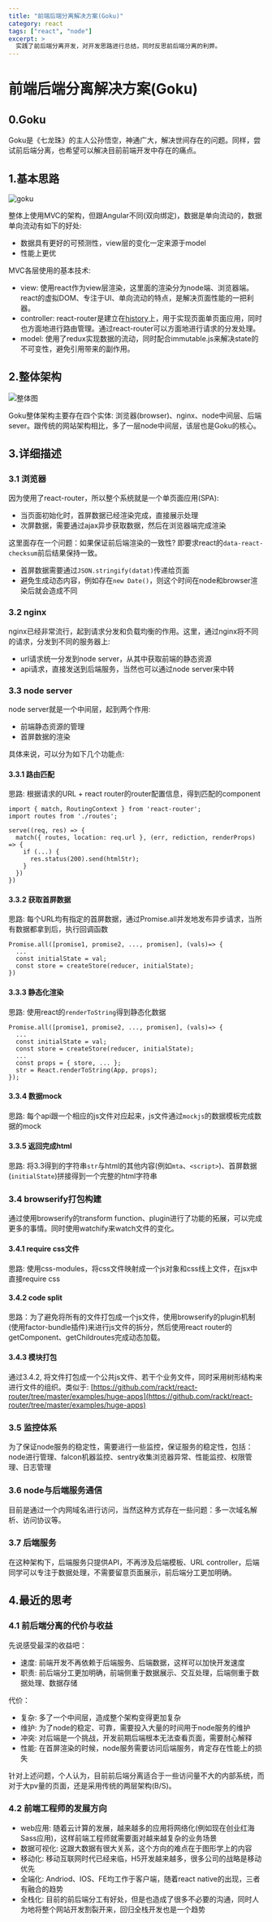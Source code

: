 ```yaml
---
title: "前端后端分离解决方案(Goku)"
category: react
tags: ["react", "node"]
excerpt: >
  实践了前后端分离开发，对开发思路进行总结，同时反思前后端分离的利弊。
---
```


# 前端后端分离解决方案(Goku)

## 0.Goku

Goku是《七龙珠》的主人公孙悟空，神通广大，解决世间存在的问题。同样，尝试前后端分离，也希望可以解决目前前端开发中存在的痛点。

## 1.基本思路

![goku](../img/goku/goku.png)

整体上使用MVC的架构，但跟Angular不同(双向绑定)，数据是单向流动的，数据单向流动有如下的好处:

- 数据具有更好的可预测性，view层的变化一定来源于model
- 性能上更优

MVC各层使用的基本技术:

- view: 使用react作为view层渲染，这里面的渲染分为node端、浏览器端。react的虚拟DOM、专注于UI、单向流动的特点，是解决页面性能的一把利器。
- controller: react-router是建立在[history](https://github.com/rackt/history)上，用于实现页面单页面应用，同时也方面地进行路由管理。通过react-router可以方面地进行请求的分发处理。
- model: 使用了redux实现数据的流动，同时配合immutable.js来解决state的不可变性，避免引用带来的副作用。

## 2.整体架构

![整体图](../img/goku/all.png)

Goku整体架构主要存在四个实体: 浏览器(browser)、nginx、node中间层、后端sever。跟传统的网站架构相比，多了一层node中间层，该层也是Goku的核心。

## 3.详细描述

### 3.1 浏览器

因为使用了react-router，所以整个系统就是一个单页面应用(SPA):

- 当页面初始化时，首屏数据已经渲染完成，直接展示处理
- 次屏数据，需要通过ajax异步获取数据，然后在浏览器端完成渲染

这里面存在一个问题：如果保证前后端渲染的一致性? 即要求react的`data-react-checksum`前后结果保持一致。

- 首屏数据需要通过`JSON.stringify(datat)`传递给页面
- 避免生成动态内容，例如存在`new Date()`，则这个时间在node和browser渲染后就会造成不同

### 3.2 nginx

nginx已经非常流行，起到请求分发和负载均衡的作用。这里，通过nginx将不同的请求，分发到不同的服务器上:

- url请求统一分发到node server，从其中获取前端的静态资源
- api请求，直接发送到后端服务，当然也可以通过node server来中转

### 3.3 node server

node server就是一个中间层，起到两个作用:

- 前端静态资源的管理
- 首屏数据的渲染

具体来说，可以分为如下几个功能点:

#### 3.3.1 路由匹配

思路: 根据请求的URL + react router的router配置信息，得到匹配的component


	import { match, RoutingContext } from 'react-router';
	import routes from './routes';

	serve((req, res) => {
	  match({ routes, location: req.url }, (err, rediction, renderProps) => {
	    if (...) {
	      res.status(200).send(htmlStr);
	    }
	  })
	})

#### 3.3.2 获取首屏数据

思路: 每个URL均有指定的首屏数据，通过Promise.all并发地发布异步请求，当所有数据都拿到后，执行回调函数

	Promise.all([promise1, promise2, ..., promisen], (vals)=> {
	  ...
	  const initialState = val;
	  const store = createStore(reducer, initialState);
	})

#### 3.3.3 静态化渲染

思路: 使用react的`renderToString`得到静态化数据

	Promise.all([promise1, promise2, ..., promisen], (vals)=> {
	  ...
	  const initialState = val;
	  const store = createStore(reducer, initialState);
	  ...
	  const props = { store, ... };
	  str = React.renderToString(App, props);
	});

#### 3.3.4 数据mock

思路: 每个api跟一个相应的js文件对应起来，js文件通过`mockjs`的数据模板完成数据的mock

#### 3.3.5 返回完成html

思路: 将3.3得到的字符串`str`与html的其他内容(例如`mta`、`<script>`)、首屏数据(`initialState`)拼接得到一个完整的html字符串

### 3.4 browserify打包构建

通过使用browserify的transform function、plugin进行了功能的拓展，可以完成更多的事情。同时使用watchify来watch文件的变化。

#### 3.4.1 require css文件

思路: 使用css-modules，将css文件映射成一个js对象和css线上文件，在jsx中直接require css

#### 3.4.2 code split

思路：为了避免将所有的文件打包成一个js文件，使用browserify的plugin机制(使用factor-bundle插件)来进行js文件的拆分，然后使用react router的getComponent、getChildroutes完成动态加载。

#### 3.4.3 模块打包

通过3.4.2, 将文件打包成一个公共js文件、若干个业务文件，同时采用树形结构来进行文件的组织。类似于: [https://github.com/rackt/react-router/tree/master/examples/huge-apps](https://github.com/rackt/react-router/tree/master/examples/huge-apps)

### 3.5 监控体系

为了保证node服务的稳定性，需要进行一些监控，保证服务的稳定性，包括：node进行管理、falcon机器监控、sentry收集浏览器异常、性能监控、权限管理、日志管理

### 3.6 node与后端服务通信

目前是通过一个内网域名进行访问，当然这种方式存在一些问题：多一次域名解析、访问协议等。

### 3.7 后端服务

在这种架构下，后端服务只提供API，不再涉及后端模板、URL controller，后端同学可以专注于数据处理，不需要留意页面展示，前后端分工更加明确。

## 4.最近的思考

### 4.1 前后端分离的代价与收益

先说感受最深的收益吧：

- 速度: 前端开发不再依赖于后端服务、后端数据，这样可以加快开发速度
- 职责: 前后端分工更加明确，前端侧重于数据展示、交互处理，后端侧重于数据处理、数据存储

代价：

- 复杂: 多了一个中间层，造成整个架构变得更加复杂
- 维护: 为了node的稳定、可靠，需要投入大量的时间用于node服务的维护
- 冲突: 对后端是一个挑战，开发前期后端根本无法查看页面，需要耐心解释
- 性能: 在首屏渲染的时候，node服务需要访问后端服务，肯定存在性能上的损失

针对上述问题，个人认为，目前前后端分离适合于一些访问量不大的内部系统，而对于大pv量的页面，还是采用传统的两层架构(B/S)。

### 4.2 前端工程师的发展方向

- web应用: 随着云计算的发展，越来越多的应用将网络化(例如现在创业红海Sass应用)，这样前端工程师就需要面对越来越复杂的业务场景
- 数据可视化: 这跟大数据有很大关系，这个方向的难点在于图形学上的内容
- 移动化: 移动互联网时代已经来临，H5开发越来越多，很多公司的战略是移动优先
- 全端化: Andriod、IOS、FE均工作于客户端，随着react native的出现，三者有融合的趋势
- 全栈化: 目前的前后端分工有好处，但是也造成了很多不必要的沟通，同时人为地将整个网站开发割裂开来，回归全栈开发也是一个趋势
